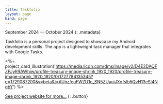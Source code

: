 ```yaml
---
title: Taskfolio
layout: page
kind: page
---
```



September 2024 — October 2024
{: .metadata}

Taskfolio is a personal project designed to showcase my Android development skills. The app is a lightweight task manager that integrates with Google Tasks.

<%= project_card_illustration('https://media.licdn.com/dms/image/v2/D4E2DAQFZPJyRRAWhiw/profile-treasury-image-shrink_1920_1920/profile-treasury-image-shrink_1920_1920/0/1727784135345?e=1729087200&v=beta&t=AUnzfcuFWZU1c_SN5ZUauiJXofslb5QvH13eSI4NqbY') %>

[See project website for more…](https://opatry.github.io/taskfolio/)
{: .button}

